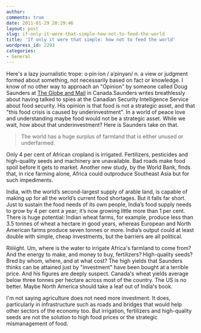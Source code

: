```yaml
---
author:
comments: true
date: 2011-01-29 20:29:46
layout: post
slug: if-only-it-were-that-simple-how-not-to-feed-the-world
title: 'If only it were that simple: how not to feed the world'
wordpress_id: 2293
categories:
- General
---
```


Here's a lazy journalistic trope: o·pin·ion / əˈpinyən/ n. a view or judgment formed about something, not necessarily based on fact or knowledge. I know of no other way to approach an "Opinion" by someone called Doug Saunders at [The Globe and Mail](http://www.theglobeandmail.com/news/opinions/opinion/the-dangers-of-treating-food-as-a-strategic-asset/article1886971/) in Canada.Saunders writes breathlessly about having talked to spies at the Canadian Security Intelligence Service about food security. His opinion is that food is not a strategic asset, and that "this food crisis is caused by underinvestment". In a world of peace love and understanding maybe food would not be a strategic asset. While we wait, how about that underinvestment? Here is Saunders take on that.


> The world has a huge surplus of farmland that is either unused or underfarmed.

Only 4 per cent of African cropland is irrigated. Fertilizers, pesticides and high-quality seeds and machinery are unavailable. Bad roads make food spoil before it gets to market. Another new study, by the World Bank, finds that, in rice farming alone, Africa could outproduce Southeast Asia but for such impediments.

India, with the world’s second-largest supply of arable land, is capable of making up for all the world’s current food shortages. But it falls far short. Just to sustain the food needs of its own people, India’s food supply needs to grow by 4 per cent a year; it’s now growing little more than 1 per cent. There is huge potential: Indian wheat farms, for example, produce less than 3.5 tonnes of wheat a hectare in good years, whereas European and North American farms produce seven tonnes or more. India’s output could at least double with simple, cheap investments, but the barriers are all political.


Riiiiight. Um, where is the water to irrigate Africa's farmland to come from? And the energy to make, and money to buy, fertilizers? High-quality seeds? Bred by whom, where, and at what cost? The high yields that Saunders thinks can be attained just by "investment" have been bought at a terrible price. And his figures are deeply suspect. Canada's wheat yields average below three tonnes per hectare across most of the country. The US is no better. Maybe North America should take a leaf out of India's book.

I'm not saying agriculture does not need more investment. It does, particularly in infrastructure such as roads and bridges that would help other sectors of the economy too. But irrigation, fertilizers and high-quality seeds are not the solution to high food prices or the strategic mismanagement of food.
